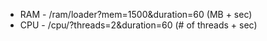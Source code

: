 - RAM - /ram/loader?mem=1500&duration=60 (MB + sec)
- CPU - /cpu/?threads=2&duration=60 (# of threads + sec)
